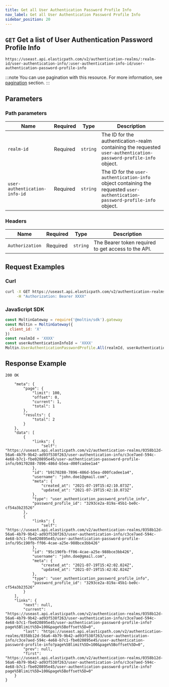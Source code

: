 ```yaml
---
title: Get all User Authentication Password Profile Info
nav_label: Get all User Authentication Password Profile Info
sidebar_position: 20
---
```



## `GET` Get a list of User Authentication Password Profile Info

```http
https://useast.api.elasticpath.com/v2/authentication-realms/:realm-id/user-authentication-info/:user-authentication-info-id/user-authentication-password-profile-info
```

:::note
You can use pagination with this resource. For more information, see [pagination](/guides/Getting-Started/api-overview/pagination) section.
:::

## Parameters

### Path parameters

| Name | Required | Type | Description |
| --- | --- | --- | --- |
| `realm-id` | Required | `string` | The ID for the authentication-realm containing the requested `user-authentication-password-profile-info` object. |
| `user-authentication-info-id` | Required | `string` | The ID for the `user-authentication-info` object containing the requested `user-authentication-password-profile-info` object. |

### Headers

| Name | Required | Type | Description |
| --- | --- | --- | --- |
| `Authorization` | Required | `string` | The Bearer token required to get access to the API. |

## Request Examples

### Curl

```bash
curl -X GET https://useast.api.elasticpath.com/v2/authentication-realms/:realm-id/user-authentication-info/:user-authentication-info-id/user-authentication-password-profile-info/ \
     -H "Authorization: Bearer XXXX"
```

### JavaScript SDK

```javascript
const MoltinGateway = require('@moltin/sdk').gateway
const Moltin = MoltinGateway({
  client_id: 'X'
})
const realmId = 'XXXX'
const userAuthenticationInfoId = 'XXXX'
Moltin.UserAuthenticationPasswordProfile.All(realmId, userAuthenticationInfoId, null)
```

## Response Example

`200 OK`

```json{
    "meta": {
        "page": {
            "limit": 100,
            "offset": 0,
            "current": 1,
            "total": 1
        },
        "results": {
            "total": 2
        }
    },
    "data": [
        {
            "links": {
                "self": "https://useast.api.elasticpath.com/v2/authentication-realms/0358b12d-56a6-4b79-9b42-ad93f538f263/user-authentication-info/c3ce7aed-594c-4e68-b7c1-fbe020895e45/user-authentication-password-profile-info/b9170288-7896-486d-b5ea-d00fcadee1a4"
            },
            "id": "b9170288-7896-486d-b5ea-d00fcadee1a4",
            "username": "john.doe1@gmail.com",
            "meta": {
                "created_at": "2021-07-19T15:42:10.073Z",
                "updated_at": "2021-07-19T15:42:10.073Z"
            },
            "type": "user_authentication_password_profile_info",
            "password_profile_id": "3293ce2a-819a-45b1-be0c-cf54a3b23526"
        },
        {
            "links": {
                "self": "https://useast.api.elasticpath.com/v2/authentication-realms/0358b12d-56a6-4b79-9b42-ad93f538f263/user-authentication-info/c3ce7aed-594c-4e68-b7c1-fbe020895e45/user-authentication-password-profile-info/95c190fb-ff06-4cae-a25e-988bce3bb426"
            },
            "id": "95c190fb-ff06-4cae-a25e-988bce3bb426",
            "username": "john.doe@gmail.com",
            "meta": {
                "created_at": "2021-07-19T15:42:02.024Z",
                "updated_at": "2021-07-19T15:42:02.024Z"
            },
            "type": "user_authentication_password_profile_info",
            "password_profile_id": "3293ce2a-819a-45b1-be0c-cf54a3b23526"
        }
    ],
    "links": {
        "next": null,
        "current": "https://useast.api.elasticpath.com/v2/authentication-realms/0358b12d-56a6-4b79-9b42-ad93f538f263/user-authentication-info/c3ce7aed-594c-4e68-b7c1-fbe020895e45/user-authentication-password-profile-info?page%5Blimit%5D=100&page%5Boffset%5D=0",
        "last": "https://useast.api.elasticpath.com/v2/authentication-realms/0358b12d-56a6-4b79-9b42-ad93f538f263/user-authentication-info/c3ce7aed-594c-4e68-b7c1-fbe020895e45/user-authentication-password-profile-info?page%5Blimit%5D=100&page%5Boffset%5D=0",
        "prev": null,
        "first": "https://useast.api.elasticpath.com/v2/authentication-realms/0358b12d-56a6-4b79-9b42-ad93f538f263/user-authentication-info/c3ce7aed-594c-4e68-b7c1-fbe020895e45/user-authentication-password-profile-info?page%5Blimit%5D=100&page%5Boffset%5D=0"
    }
}
```
